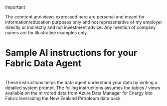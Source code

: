 > [!IMPORTANT]  
> The conntent and views expressed here are personal and meant for information/education purposes only and not representative of my employer directly or indirectly and not investment advice. Any mention of company names are for illustrative examples only.
> 
# Sample AI instructions for your Fabric Data Agent
<br>
These instructions helps the data agent understand your data by writing a detailed system prompt. The folling instructions assumes the tables / views available on the mirrored data from Azure Data Manager for Energy into Fabric leverading the New Zealand Petroleum data pack
<br><br>

```markdown

```

